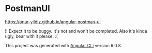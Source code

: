 # PostmanUI

https://onur-yildiz.github.io/angular-postman-ui

!! Expect it to be buggy. It's not and won't be completed. Also it's kinda ugly, bear with it please. :(

This project was generated with [Angular CLI](https://github.com/angular/angular-cli) version 6.0.8.
